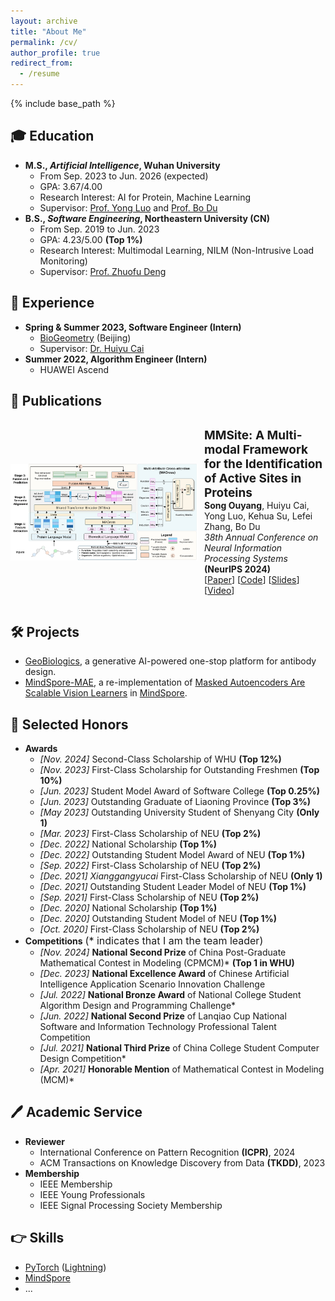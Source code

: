 ```yaml
---
layout: archive
title: "About Me"
permalink: /cv/
author_profile: true
redirect_from:
  - /resume
---
```


{% include base_path %}

## 🎓 Education

* **M.S., *Artificial Intelligence*, Wuhan University**
  * From Sep. 2023 to Jun. 2026 (expected)
  * GPA: 3.67/4.00
  * Research Interest: AI for Protein, Machine Learning
  * Supervisor: [Prof. Yong Luo](https://scholar.google.com/citations?hl=zh-CN&user=zb1oVGIAAAAJ) and [Prof. Bo Du](https://scholar.google.com/citations?hl=zh-CN&user=Shy1gnMAAAAJ)
* **B.S., *Software Engineering*, Northeastern University (CN)**
  * From Sep. 2019 to Jun. 2023
  * GPA: 4.23/5.00 **(Top 1%)**
  * Research Interest: Multimodal Learning, NILM (Non-Intrusive Load Monitoring)
  * Supervisor: [Prof. Zhuofu Deng](https://scholar.google.com/citations?hl=zh-CN&user=wd_bmu0AAAAJ)

## 💼 Experience

* **Spring & Summer 2023, Software Engineer (Intern)**
  * [BioGeometry](https://www.biogeom.com/) (Beijing)
  * Supervisor: [Dr. Huiyu Cai](https://hui2000ji.github.io/)
* **Summer 2022, Algorithm Engineer (Intern)**
  * HUAWEI Ascend

## 📝 Publications

<div style="display: flex; align-items: center;">
  <img src="/images/MMSite.svg" alt="image" style="width: 300px; margin-right: 10px;">
  <p>
  <span style="font-weight: bold; font-size: 19px">MMSite: A Multi-modal Framework for the Identification of Active Sites in Proteins</span>
  <br>
  <span style="font-weight: bold">Song Ouyang</span>, Huiyu Cai, Yong Luo, Kehua Su, Lefei Zhang, Bo Du
  <br>
  <i>38th Annual Conference on Neural Information Processing Systems</i> 
  <span style="font-weight: bold">(NeurIPS 2024)</span>
  <br>
  [<a href="https://openreview.net/pdf?id=XHdwlbNSVb">Paper</a>] [<a href="https://github.com/Gift-OYS/MMSite">Code</a>] [<a href="https://neurips.cc/media/neurips-2024/Slides/94780.pdf">Slides</a>] [<a href="https://recorder-v3.slideslive.com/?share=93730&s=8eb4885a-8026-40ec-990c-fe15ddbef6d0">Video</a>]
  </p>
</div>

## 🛠 Projects

* [GeoBiologics](https://geobiologics-cn.biogeom.com/index), a generative AI-powered one-stop platform for antibody design.
* [MindSpore-MAE](https://github.com/mindspore-ai/models), a re-implementation of [Masked Autoencoders Are Scalable Vision Learners](https://openaccess.thecvf.com/content/CVPR2022/papers/He_Masked_Autoencoders_Are_Scalable_Vision_Learners_CVPR_2022_paper.pdf) in [MindSpore](https://www.mindspore.cn/en).

## 🏅 Selected Honors

* **Awards**
  * *[Nov. 2024]* Second-Class Scholarship of WHU **(Top 12%)**
  * *[Nov. 2023]* First-Class Scholarship for Outstanding Freshmen **(Top 10%)**
  * *[Jun. 2023]* Student Model Award of Software College **(Top 0.25%)**
  * *[Jun. 2023]* Outstanding Graduate of Liaoning Province **(Top 3%)**
  * *[May 2023]* Outstanding University Student of Shenyang City **(Only 1)**
  * *[Mar. 2023]* First-Class Scholarship of NEU **(Top 2%)**
  * *[Dec. 2022]* National Scholarship **(Top 1%)**
  * *[Dec. 2022]* Outstanding Student Model Award of NEU **(Top 1%)**
  * *[Sep. 2022]* First-Class Scholarship of NEU **(Top 2%)**
  * *[Dec. 2021]* *Xianggangyucai* First-Class Scholarship of NEU **(Only 1)**
  * *[Dec. 2021]* Outstanding Student Leader Model of NEU **(Top 1%)**
  * *[Sep. 2021]* First-Class Scholarship of NEU **(Top 2%)**
  * *[Dec. 2020]* National Scholarship **(Top 1%)**
  * *[Dec. 2020]* Outstanding Student Model of NEU **(Top 1%)**
  * *[Oct. 2020]* First-Class Scholarship of NEU **(Top 2%)**
* **Competitions** <font size=3>(* indicates that I am the team leader)</font>
  * *[Nov. 2024]* **National Second Prize** of China Post-Graduate Mathematical Contest in Modeling (CPMCM)* **(Top 1 in WHU)**
  * *[Dec. 2023]* **National Excellence Award** of Chinese Artificial Intelligence Application Scenario Innovation Challenge
  * *[Jul. 2022]* **National Bronze Award** of National College Student Algorithm Design and Programming Challenge*
  * *[Jun. 2022]* **National Second Prize** of Lanqiao Cup National Software and Information Technology Professional Talent Competition
  <!-- * **Provincial Silver Award** of "Internet+" College Student Innovation and Entrepreneurship Competition, 2021-11 -->
  <!-- * **Provincial First Prize** of National Undergraduate Mathematical Contest in Modeling, 2021-10 -->
  <!-- * **Provincial Second Prize** of WeChat Mini Program Application Development Competition of the China Collegiate Computing Competition, 2021-08 -->
  * *[Jul. 2021]* **National Third Prize** of China College Student Computer Design Competition*
  * *[Apr. 2021]* **Honorable Mention** of Mathematical Contest in Modeling (MCM)*
  <!-- * **Provincial Second** Prize of National Undergraduate Mathematics Competition, 2020-11 -->

## 🖊 Academic Service

* **Reviewer**
  * International Conference on Pattern Recognition **(ICPR)**, 2024
  * ACM Transactions on Knowledge Discovery from Data **(TKDD)**, 2023
* **Membership**
  * IEEE Membership
  * IEEE Young Professionals
  * IEEE Signal Processing Society Membership

## 👉 Skills

* [PyTorch](https://pytorch.org/) ([Lightning](https://lightning.ai/))
* [MindSpore](https://www.mindspore.cn/en)
* ...
